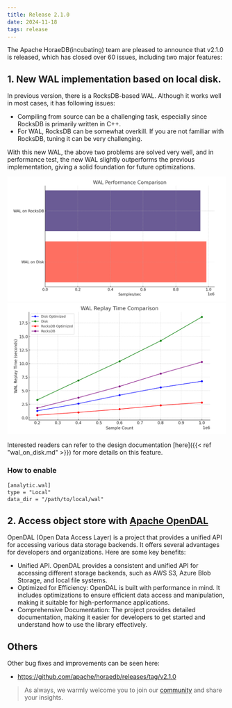 ```yaml
---
title: Release 2.1.0
date: 2024-11-18
tags: release
---
```


The Apache HoraeDB(incubating) team are pleased to announce that v2.1.0 is released, which has closed over 60 issues, including two major features:

## 1. New WAL implementation based on local disk.

In previous version, there is a RocksDB-based WAL. Although it works well in most cases, it has following issues:

- Compiling from source can be a challenging task, especially since RocksDB is primarily written in C++.
- For WAL, RocksDB can be somewhat overkill. If you are not familiar with RocksDB, tuning it can be very challenging.

With this new WAL, the above two problems are solved very well, and in performance test, the new WAL slightly outperforms the previous implementation, giving a solid foundation for future optimizations.

![Comparison of Write throughout](/images/local-wal-write.png)
![Comparison of Replay time](/images/local-wal-replay.png)

Interested readers can refer to the design documentation [here]({{< ref "wal_on_disk.md" >}}) for more details on this feature.

### How to enable

```
[analytic.wal]
type = "Local"
data_dir = "/path/to/local/wal"
```

## 2. Access object store with [Apache OpenDAL](https://github.com/apache/opendal)

OpenDAL (Open Data Access Layer) is a project that provides a unified API for accessing various data storage backends.
It offers several advantages for developers and organizations. Here are some key benefits:

- Unified API. OpenDAL provides a consistent and unified API for accessing different storage backends, such as AWS S3, Azure Blob Storage, and local file systems.
- Optimized for Efficiency: OpenDAL is built with performance in mind. It includes optimizations to ensure efficient data access and manipulation, making it suitable for high-performance applications.
- Comprehensive Documentation: The project provides detailed documentation, making it easier for developers to get started and understand how to use the library effectively.

## Others

Other bug fixes and improvements can be seen here:

- https://github.com/apache/horaedb/releases/tag/v2.1.0

> As always, we warmly welcome you to join our [community](/community) and share your insights.
